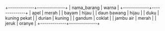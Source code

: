 +-------------+--------------+
| nama_barang | warna        |
+-------------+--------------+
| apel        | merah        |
| bayam       | hijau        |
| daun bawang | hijau        |
| duku        | kuning pekat |
| durian      | kuning       |
| gandum      | coklat       |
| jambu air   | merah        |
| jeruk       | oranye       |
+-------------+--------------+